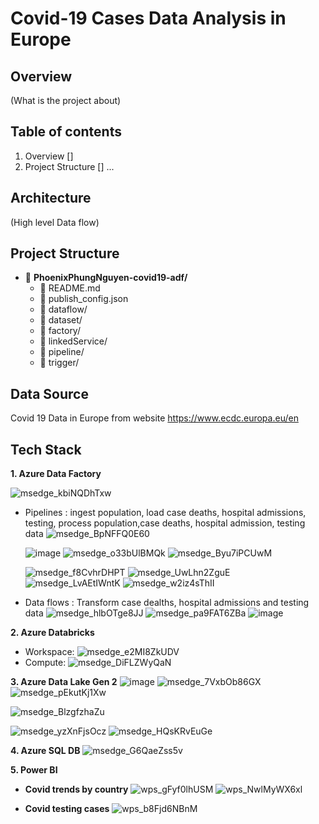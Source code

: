 # Covid-19 Cases Data Analysis in Europe

## Overview
(What is the project about)

## Table of contents
1. Overview []
2. Project Structure []
...

## Architecture
(High level Data flow)

## Project Structure

- 📂 **PhoenixPhungNguyen-covid19-adf/**
  - 📄 README.md
  - 📄 publish_config.json
  - 📂 dataflow/   
  - 📂 dataset/    
  - 📂 factory/
  - 📂 linkedService/
  - 📂 pipeline/
  - 📂 trigger/

## Data Source
Covid 19 Data in Europe from website https://www.ecdc.europa.eu/en

## Tech Stack
**1. Azure Data Factory**

![msedge_kbiNQDhTxw](https://github.com/user-attachments/assets/c364680d-2058-484e-9ba5-ed705481014b)

-    Pipelines : ingest population, load case deaths, hospital admissions, testing, process population,case deaths, hospital admission, testing data
      ![msedge_BpNFFQ0E60](https://github.com/user-attachments/assets/f4a007b8-4662-490d-aee1-fac8ec97a9c1)
     
      ![image](https://github.com/user-attachments/assets/15b3ac81-7b49-4e1b-9bea-2d9c101e73a7)
      ![msedge_o33bUlBMQk](https://github.com/user-attachments/assets/a77d887b-3373-4555-b705-5107472277a4)
      ![msedge_Byu7iPCUwM](https://github.com/user-attachments/assets/f4457f1e-608d-4ab6-a13b-6bdd083505cd)

     ![msedge_f8CvhrDHPT](https://github.com/user-attachments/assets/2d38ed63-9ae7-4045-b532-02678f1f2991)
    ![msedge_UwLhn2ZguE](https://github.com/user-attachments/assets/1caa44fd-2cde-43e3-ac9d-8ce8ae4a4485)
    ![msedge_LvAEtIWntK](https://github.com/user-attachments/assets/8e35ef77-7658-4b2b-abd1-4b02c19f4d76)
    ![msedge_w2iz4sThII](https://github.com/user-attachments/assets/06b44b1d-aeaf-4e51-9797-7de20552c9c0)

-    Data flows : Transform case dealths, hospital admissions and testing data
  ![msedge_hlbOTge8JJ](https://github.com/user-attachments/assets/c0b429ee-3841-4fa5-8e56-0a248ad2afac)
![msedge_pa9FAT6ZBa](https://github.com/user-attachments/assets/8282dec9-c4c1-4149-b6b5-3d3605ea559a)
![image](https://github.com/user-attachments/assets/2365c748-89ab-40e3-a8ed-fa681ead52fd)

**2. Azure Databricks** 
- Workspace:
  ![msedge_e2MI8ZkUDV](https://github.com/user-attachments/assets/1ca0274e-4947-4000-8fe5-60bbba9c06f7)
- Compute:
  ![msedge_DiFLZWyQaN](https://github.com/user-attachments/assets/4db60832-7482-4f6f-a221-98f77e9f7fd7)

**3. Azure Data Lake Gen 2**
![image](https://github.com/user-attachments/assets/5051c0f2-894a-4a9b-825c-3bf3aa506563)
![msedge_7VxbOb86GX](https://github.com/user-attachments/assets/45326fbc-1baa-40b8-9ef7-3f0a466d2763)
![msedge_pEkutKj1Xw](https://github.com/user-attachments/assets/02876888-b555-4048-9849-ec1f86bb088c)

![msedge_BlzgfzhaZu](https://github.com/user-attachments/assets/78a60b9e-34da-42e9-ae19-ffebcda2d30b)

![msedge_yzXnFjsOcz](https://github.com/user-attachments/assets/6de5e243-6115-433f-9867-4f456cb4d642)
![msedge_HQsKRvEuGe](https://github.com/user-attachments/assets/d96916c9-1137-45e0-b0c8-4a47e52798aa)

**4. Azure SQL DB**
![msedge_G6QaeZss5v](https://github.com/user-attachments/assets/d5d86692-946d-4bb4-95e8-dcd24b4f1618)

**5. Power BI**
- **Covid trends by country**
  ![wps_gFyf0lhUSM](https://github.com/user-attachments/assets/35febf08-6395-4b3a-b6b9-c791e374c7d9)
  ![wps_NwlMyWX6xl](https://github.com/user-attachments/assets/b69813c8-3702-4fca-859d-3593105cc6c1)

- **Covid testing cases**
  ![wps_b8Fjd6NBnM](https://github.com/user-attachments/assets/85aee825-12d8-4161-a03a-8c13bb5ade53)


